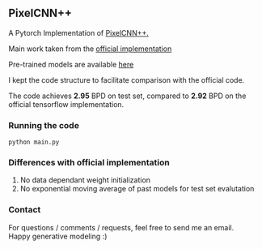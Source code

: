 ## PixelCNN++

A Pytorch Implementation of [PixelCNN++.](https://arxiv.org/pdf/1701.05517.pdf)

Main work taken from the [official implementation](https://github.com/openai/pixel-cnn)

Pre-trained models are available [here](https://mega.nz/#F!W7IhST7R!PV7Pbet8Q07GxVLGnmQrZg)

I kept the code structure to facilitate comparison with the official code. 

The code achieves **2.95** BPD on test set, compared to **2.92** BPD on the official tensorflow implementation. 



### Running the code
```
python main.py
```

### Differences with official implementation
1. No data dependant weight initialization 
2. No exponential moving average of past models for test set evalutation

### Contact
For questions / comments / requests, feel free to send me an email.\
Happy generative modeling :)
